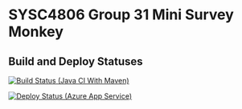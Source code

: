 # SYSC4806 Group 31 Mini Survey Monkey

## Build and Deploy Statuses
[![Build Status (Java CI With Maven)](https://github.com/douglytle/group31-minisurveymonkey/actions/workflows/maven.yml/badge.svg)](https://github.com/douglytle/group31-minisurveymonkey/actions/workflows/maven.yml)

[![Deploy Status (Azure App Service)](https://github.com/douglytle/group31-minisurveymonkey/actions/workflows/main_mini-surveymonkey-group31.yml/badge.svg)](https://github.com/douglytle/group31-minisurveymonkey/actions/workflows/main_mini-surveymonkey-group31.yml)
